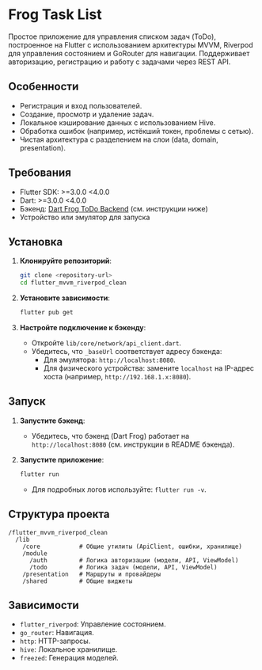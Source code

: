 # Frog Task List

Простое приложение для управления списком задач (ToDo), построенное на Flutter с использованием архитектуры MVVM, Riverpod для управления состоянием и GoRouter для навигации. Поддерживает авторизацию, регистрацию и работу с задачами через REST API.

## Особенности
- Регистрация и вход пользователей.
- Создание, просмотр и удаление задач.
- Локальное кэширование данных с использованием Hive.
- Обработка ошибок (например, истёкший токен, проблемы с сетью).
- Чистая архитектура с разделением на слои (data, domain, presentation).

## Требования
- Flutter SDK: >=3.0.0 <4.0.0
- Dart: >=3.0.0 <4.0.0
- Бэкенд: [Dart Frog ToDo Backend](#) (см. инструкции ниже)
- Устройство или эмулятор для запуска

## Установка

1. **Клонируйте репозиторий**:
   ```bash
   git clone <repository-url>
   cd flutter_mvvm_riverpod_clean
   ```

2. **Установите зависимости**:
   ```bash
   flutter pub get
   ```

3. **Настройте подключение к бэкенду**:
   - Откройте `lib/core/network/api_client.dart`.
   - Убедитесь, что `_baseUrl` соответствует адресу бэкенда:
     - Для эмулятора: `http://localhost:8080`.
     - Для физического устройства: замените `localhost` на IP-адрес хоста (например, `http://192.168.1.x:8080`).

## Запуск

1. **Запустите бэкенд**:
   - Убедитесь, что бэкенд (Dart Frog) работает на `http://localhost:8080` (см. инструкции в README бэкенда).

2. **Запустите приложение**:
   ```bash
   flutter run
   ```
   - Для подробных логов используйте: `flutter run -v`.

## Структура проекта
```
/flutter_mvvm_riverpod_clean
  /lib
    /core           # Общие утилиты (ApiClient, ошибки, хранилище)
    /module
      /auth         # Логика авторизации (модели, API, ViewModel)
      /todo         # Логика задач (модели, API, ViewModel)
    /presentation   # Маршруты и провайдеры
    /shared         # Общие виджеты
```

## Зависимости
- `flutter_riverpod`: Управление состоянием.
- `go_router`: Навигация.
- `http`: HTTP-запросы.
- `hive`: Локальное хранилище.
- `freezed`: Генерация моделей.